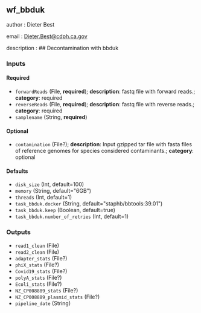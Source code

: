 
## wf_bbduk

author
: Dieter Best

email
: Dieter.Best@cdph.ca.gov

description
: ## Decontamination with bbduk

### Inputs

#### Required

  * `forwardReads` (File, **required**); **description**: fastq file with forward reads.; **category**: required
  * `reverseReads` (File, **required**); **description**: fastq file with reverse reads.; **category**: required
  * `samplename` (String, **required**)

#### Optional

  * `contamination` (File?); **description**: Input gzipped tar file with fasta files of reference genomes for species considered contaminants.; **category**: optional

#### Defaults

  * `disk_size` (Int, default=100)
  * `memory` (String, default="6GB")
  * `threads` (Int, default=1)
  * `task_bbduk.docker` (String, default="staphb/bbtools:39.01")
  * `task_bbduk.keep` (Boolean, default=true)
  * `task_bbduk.number_of_retries` (Int, default=1)

### Outputs

  * `read1_clean` (File)
  * `read2_clean` (File)
  * `adapter_stats` (File?)
  * `phiX_stats` (File?)
  * `Covid19_stats` (File?)
  * `polyA_stats` (File?)
  * `Ecoli_stats` (File?)
  * `NZ_CP008889_stats` (File?)
  * `NZ_CP008889_plasmid_stats` (File?)
  * `pipeline_date` (String)
